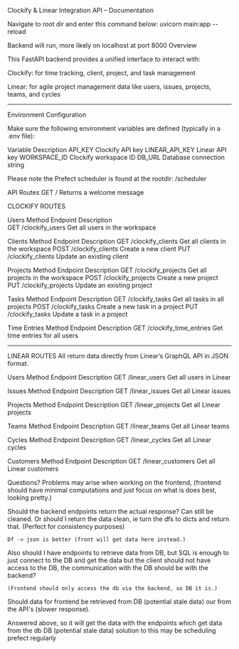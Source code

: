Clockify & Linear Integration API – Documentation

Navigate to root dir and enter this command below:
uvicorn main:app --reload 

Backend will run, more likely on localhost at port 8000
Overview 

This FastAPI backend provides a unified interface to interact with:

Clockify: for time tracking, client, project, and task management

Linear: for agile project management data like users, issues, projects, teams, and cycles
____________________________________________________________________________________________
Environment Configuration

Make sure the following environment variables are defined (typically in a .env file):

Variable	            Description
API_KEY              	Clockify API key
LINEAR_API_KEY	        Linear API key
WORKSPACE_ID	        Clockify workspace ID
DB_URL                  Database connection string

Please note the Prefect scheduler is found at the rootdir: /scheduler

API Routes
GET	/	Returns a welcome message

CLOCKIFY ROUTES

Users
Method                  Endpoint                    Description   
GET	                    /clockify_users	            Get all users in the workspace

Clients
Method	                Endpoint	                Description
GET	                    /clockify_clients	        Get all clients in the workspace
POST	                /clockify_clients	        Create a new client
PUT	                    /clockify_clients	        Update an existing client


Projects
Method	                Endpoint	                Description
GET	                    /clockify_projects	        Get all projects in the workspace
POST	                /clockify_projects	        Create a new project
PUT	                    /clockify_projects	        Update an existing project

Tasks
Method	                Endpoint	                Description
GET	                    /clockify_tasks	            Get all tasks in all projects
POST	                /clockify_tasks	            Create a new task in a project
PUT	                    /clockify_tasks	            Update a task in a project

Time Entries
Method	                Endpoint	                Description
GET	                    /clockify_time_entries	    Get time entries for all users


________________________________________________________________________________________
LINEAR ROUTES
All return data directly from Linear’s GraphQL API in JSON format.


Users
Method	                Endpoint	                Description
GET	                    /linear_users	            Get all users in Linear

Issues
Method	                Endpoint	                Description
GET	                    /linear_issues	            Get all Linear issues

Projects
Method	                Endpoint	                Description
GET	                    /linear_projects	        Get all Linear projects

Teams
Method	                Endpoint	                Description
GET	                    /linear_teams	            Get all Linear teams

Cycles
Method	                Endpoint	                Description
GET	                    /linear_cycles	            Get all Linear cycles

Customers
Method	                Endpoint	                Description
GET	                    /linear_customers	        Get all Linear customers


Questions? Problems may arise when working on the frontend, (frontend should have minimal computations and just focus on what is does best, looking pretty.)

Should the backend endpoints return the actual response? Can still be cleaned. Or should I return the data clean, ie turn the dfs to dicts and return that. (Perfect for consistency purposes)

    Df -> json is better (front will get data here instead.)

Also should I have endpoints to retrieve data from DB, but SQL is enough to just connect to the DB and get the data but the client should not have access to the DB, the communication with the DB should be with the backend?

    (Frontend should only access the db via the backend, so DB it is.)

Should data for frontend be retrieved from DB (potential stale data) our from the API's (slower response).

Answered above, so it will get the data with the endpoints which get data from the db
DB (potential stale data) solution to this may be scheduling prefect regularly